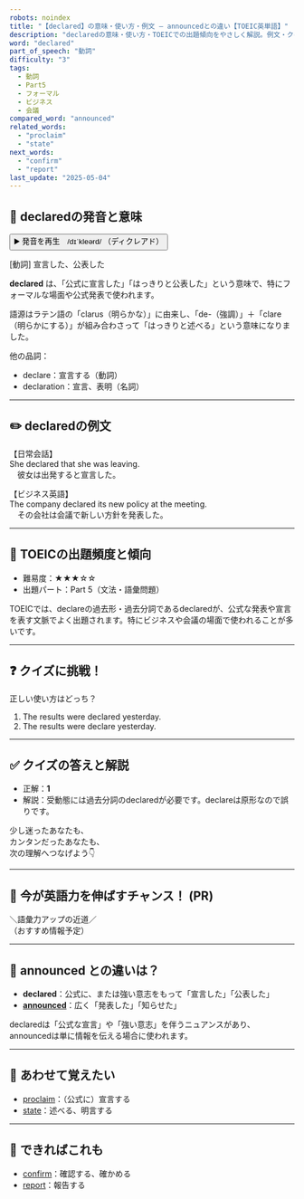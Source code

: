 ```yaml
---
robots: noindex
title: "【declared】の意味・使い方・例文 ― announcedとの違い【TOEIC英単語】"
description: "declaredの意味・使い方・TOEICでの出題傾向をやさしく解説。例文・クイズ付きでannouncedとの違いもわかりやすく学べます。"
word: "declared"
part_of_speech: "動詞"
difficulty: "3"
tags:
  - 動詞
  - Part5
  - フォーマル
  - ビジネス
  - 会議
compared_word: "announced"
related_words:
  - "proclaim"
  - "state"
next_words:
  - "confirm"
  - "report"
last_update: "2025-05-04"
---
```


## 🔰 declaredの発音と意味

<button class="play-audio" onclick="playTTS('declared')">
  <span class="play-audio-main">
    ▶️ 発音を再生　/dɪˈkleərd/
  </span>
  <span class="play-audio-sub">
    （ディクレアド）
  </span>
</button>

[動詞] 宣言した、公表した

**declared** は、「公式に宣言した」「はっきりと公表した」という意味で、特にフォーマルな場面や公式発表で使われます。

語源はラテン語の「clarus（明らかな）」に由来し、「de-（強調）」＋「clare（明らかにする）」が組み合わさって「はっきりと述べる」という意味になりました。

他の品詞：  
- declare：宣言する（動詞）
- declaration：宣言、表明（名詞）

---

## ✏️ declaredの例文

【日常会話】  
She declared that she was leaving.  
　彼女は出発すると宣言した。

【ビジネス英語】  
The company declared its new policy at the meeting.  
　その会社は会議で新しい方針を発表した。

---

## 🎯 TOEICの出題頻度と傾向

- 難易度：★★★☆☆
- 出題パート：Part 5（文法・語彙問題）

TOEICでは、declareの過去形・過去分詞であるdeclaredが、公式な発表や宣言を表す文脈でよく出題されます。特にビジネスや会議の場面で使われることが多いです。

---

## ❓ クイズに挑戦！

正しい使い方はどっち？

1. The results were declared yesterday.  
2. The results were declare yesterday.

---

## ✅ クイズの答えと解説

- 正解：**1**
- 解説：受動態には過去分詞のdeclaredが必要です。declareは原形なので誤りです。

少し迷ったあなたも、  
カンタンだったあなたも、  
次の理解へつなげよう👇️

---

## 🚀 今が英語力を伸ばすチャンス！ (PR)

<div class="info-center">
＼語彙力アップの近道／<br>  
（おすすめ情報予定）
</div>

---

## 🤔  announced との違いは？

- **declared**：公式に、または強い意志をもって「宣言した」「公表した」
- **[announced](/word/announced/)**：広く「発表した」「知らせた」

declaredは「公式な宣言」や「強い意志」を伴うニュアンスがあり、announcedは単に情報を伝える場合に使われます。

---

## 🧩 あわせて覚えたい

- [proclaim](/word/proclaim/)：（公式に）宣言する
- [state](/word/state/)：述べる、明言する

---

## 📖 できればこれも

- [confirm](/word/confirm/)：確認する、確かめる
- [report](/word/report/)：報告する

<!-- cvid: aid34_bid48 -->
